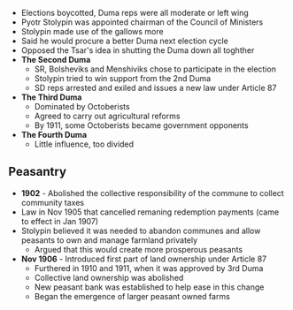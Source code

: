 - Elections boycotted, Duma reps were all moderate or left wing
- Pyotr Stolypin was appointed chairman of the Council of Ministers
- Stolypin made use of the gallows more
- Said he would procure a better Duma next election cycle
- Opposed the Tsar's idea in shutting the Duma down all toghther
- **The Second Duma**
	- SR, Bolsheviks and Menshiviks chose to participate in the election
	- Stolypin tried to win support from the 2nd Duma
	- SD reps arrested and exiled and issues a new law under Article 87
- **The Third Duma**
	- Dominated by Octoberists
	- Agreed to carry out agricultural reforms
	- By 1911, some Octoberists became government opponents
- **The Fourth Duma**
	- Little influence, too divided

## Peasantry
- **1902** - Abolished the collective responsibility of the commune to collect community taxes
- Law in Nov 1905 that cancelled remaning redemption payments (came to effect in Jan 1907)
- Stolypin believed it was needed to abandon communes and allow peasants to own and manage farmland privately
	- Argued that this would create more prosperous peasants
- **Nov 1906** - Introduced first part of land ownership under Article 87
	- Furthered in 1910 and 1911, when it was approved by 3rd Duma
	- Collective land ownership was abolished
	- New peasant bank was established to help ease in this change
	- Began the emergence of larger peasant owned farms

